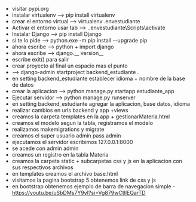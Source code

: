 - visitar pypi.org
- instalar virtualenv  --> pip install virtualenv
- crear el entorno virtual   --> virtualenv .envestudiante
- Activar el entorno usar tab  -->    .\.envestudiante\Scripts\activate
- Instalar Django --> pip install Django
- si te lo pide   --> python.exe -m pip install --upgrade pip
- ahora escribe   --> python   + import django
- ahora escribe   --> django.__ version__
- escribe exit() para salir
- crear proyecto al final un espacio mas el punto
- --> django-admin startproject backend_estudiante .
- en setting backend_estudiante establecer idioma + nombre de la base de datos
- crear la aplicacion --> python manage.py startapp estudiante_app
- Ejecutar servidor --> python manage.py runserver
- en setting backend_estudiante agregar la aplicacion, base datos, idioma
- realizar cambios en urls backend y app +views
- creamos la carpeta templates en la app + gestionarMateria.html
- creamos el modelo segun la tabla, registramos el modelo
- realizamos makemigrations y migrate
- creamos el super usuario admin pass admin
- ejecutamos el servidor escribimos 127.0.0.1:8000
- se acede con admin admin
- creamos un registro en la tabla Materia
- creamos la carpeta static + subcarpetas css y js en la aplicacion con sus respectivos archivos
- en templates creamos el archivo base.html
- visitamos la pagina bootstrap 5 obtenemos link de css y js
- en bootstrap obtenemos ejemplo de barra de navegacion simple
-https://youtu.be/uSbDMs7Y9yI?si=Vg879wCtIlEQarTD
